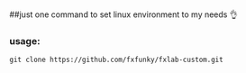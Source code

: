 ##just one command to set linux environment to my needs 👌

### usage:

```
git clone https://github.com/fxfunky/fxlab-custom.git
```
